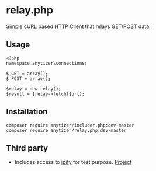 # relay.php

Simple cURL based HTTP Client that relays GET/POST data.


## Usage

    <?php
    namespace anytizer\connections;

    $_GET = array();
    $_POST = array();

    $relay = new relay();
    $result = $relay->fetch($url);


## Installation

    composer require anytizer/includer.php:dev-master
    composer require anytizer/relay.php:dev-master


## Third party

 * Includes access to [ipify](https://www.ipify.org/) for test purpose. [Project](https://github.com/rdegges/ipify-api/)
